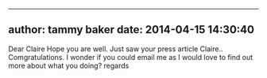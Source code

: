 
---
author: tammy baker
date: 2014-04-15 14:30:40
---
Dear Claire
Hope you are well.  Just saw your press article Claire.. Comgratulations.  I wonder if you could email me as I would love to find out more about what you doing?  regards

